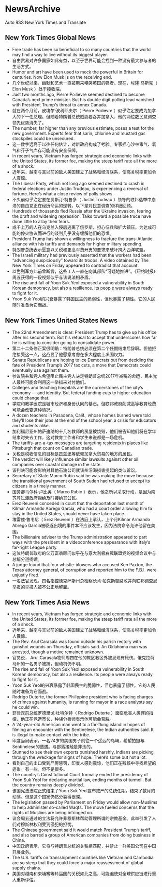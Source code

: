 # NewsArchive
Auto RSS New York Times and Translate

## New York Times Global News
* Free trade has been so beneficial to so many countries that the world may find a way to live without its biggest player.
* 自由贸易对许多国家如此有益，以至于世界可能会找到一种没有最大参与者的生活方式。
* Humor and art have been used to mock the powerful in Britain for centuries. Now Elon Musk is on the receiving end.
* 几个世纪以来，幽默和艺术一直被用来嘲笑英国的强者。现在，埃隆·马斯克（ Elon Musk ）处于接收端。
* Just two months ago, Pierre Poilievre seemed destined to become Canada’s next prime minister. But his double digit polling lead vanished with President Trump's threat to annex Canada.
* 就在两个月前，皮埃尔·波利耶夫尔（ Pierre Poilievre ）似乎注定要成为加拿大的下一任总理。但随着特朗普总统威胁要吞并加拿大，他的两位数民意调查领先优势消失了。
* The number, far higher than any previous estimate, poses a test for the new government. Experts fear that sarin, chlorine and mustard gas stockpiles could be unsecured.
* 这一数字远高于以往任何估计，对新政府构成了考验。专家担心沙林毒气、氯气和芥子气库存可能没有安全保障。
* In recent years, Vietnam has forged strategic and economic links with the United States, its former foe, making the steep tariff rate all the more of a shock.
* 近年来，越南与其以前的敌人美国建立了战略和经济联系，使高关税率更加令人震惊。
* The Liberal Party, which not long ago seemed destined to crash in federal elections under Justin Trudeau, is experiencing a reversal of fortune. Here’s what a close review of polls shows.
* 不久前似乎注定要在贾斯汀·特鲁多（ Justin Trudeau ）领导的联邦选举中崩溃的自由党正在经历命运的逆转。以下是对民意调查的详细回顾。
* Hundreds of thousands fled Russia after the Ukraine invasion, fearing the draft and widening repression. Talks toward a possible truce have done little to allay their fears.
* 成千上万的人在乌克兰入侵后逃离了俄罗斯，担心征兵和扩大镇压。为达成可能的停火协议而进行的谈判几乎没有缓解他们的恐惧。
* President Trump has shown a willingness to fracture the trans-Atlantic alliance with his tariffs and demands for higher military spending.
* 特朗普总统表示愿意以关税和更高军费开支的要求来破坏跨大西洋联盟。
* The Israeli military had previously asserted that the workers had been “advancing suspiciously” toward its troops. A video obtained by The New York Times on Friday appeared to contradict that account.
* 以色列军方此前曾断言，这些工人一直在向其部队“可疑地推进”。《纽约时报》周五获得的一段视频似乎与该说法相矛盾。
* The rise and fall of Yoon Suk Yeol exposed a vulnerability in South Korean democracy, but also a resilience. Its people were always ready to fight for it.
* Yoon Suk Yeol的兴衰暴露了韩国民主的脆弱性，但也暴露了韧性。它的人民随时准备为它而战。

## New York Times United States News
* The 22nd Amendment is clear: President Trump has to give up his office after his second term. But his refusal to accept that underscores how far he is willing to consider going to consolidate power.
* 第二十二条修正案很明确：特朗普总统必须在第二个任期结束后辞职。但他拒绝接受这一点，这凸显了他愿意考虑在多大程度上巩固权力。
* Senate Republicans are hoping to ice Democrats out from deciding the fate of President Trump’s 2017 tax cuts, a move that Democrats could eventually use against them.
* 参议院共和党人希望阻止民主党人决定特朗普总统2017年减税的命运，民主党人最终可能会利用这一举措来对付他们。
* Colleges and teaching hospitals are the cornerstones of the city’s economy — and identity. But federal funding cuts to higher education could change that.
* 学院和教学医院是城市经济和身份认同的基石。但联邦政府削减高等教育经费可能会改变这种情况。
* A dozen teachers in Pasadena, Calif., whose homes burned were told they’ll lose their jobs at the end of the school year, a crisis for educators and students alike.
* 加利福尼亚州帕萨迪纳的十几名教师的房屋被烧毁，他们被告知他们将在学年结束时失去工作，这对教育工作者和学生来说都是一场危机。
* The tariffs-are-a-tax messages are targeting residents in places like Pittsburgh that count on Canadian trade.
* 关税是税收信息的目标是匹兹堡等依赖加拿大贸易的地方的居民。
* The verdict will likely influence similar lawsuits against other oil companies over coastal damage in the state.
* 该判决可能会影响对其他石油公司就该州沿海损害提起的类似诉讼。
* Secretary of State Marco Rubio said he was making the move because the transitional government of South Sudan had refused to accept its citizens in a timely manner.
* 国务卿马尔科·卢比奥（ Marco Rubio ）表示，他之所以采取行动，是因为南苏丹过渡政府拒绝及时接纳其公民。
* Erez Reuveni conceded in court that the deportation last month of Kilmar Armando Abrego Garcia, who had a court order allowing him to stay in the United States, should never have taken place.
* 埃雷兹·鲁韦尼（ Erez Reuveni ）在法庭上承认，上个月Kilmar Armando Abrego Garcia被驱逐出境的事件本不应该发生，因为法院命令允许他留在美国。
* The billionaire adviser to the Trump administration appeared to part ways with the president in a videoconference appearance with Italy’s far-right League party.
* 这位特朗普政府的亿万富翁顾问似乎在与意大利极右翼联盟党的视频会议中与总统分道扬镳。
* A judge found that four whistle-blowers who accused Ken Paxton, the Texas attorney general, of corruption and reported him to the F.B.I. were unjustly fired.
* 一名法官发现，四名指控德克萨斯州总检察长肯·帕克斯顿腐败并向联邦调查局举报的举报人被不公正地解雇。

## New York Times Asia News
* In recent years, Vietnam has forged strategic and economic links with the United States, its former foe, making the steep tariff rate all the more of a shock.
* 近年来，越南与其以前的敌人美国建立了战略和经济联系，使高关税率更加令人震惊。
* The Rev. Arul Carasala was found outside his parish rectory with gunshot wounds on Thursday, officials said. An Oklahoma man was arrested, though a motive remained unknown.
* 官员说， Arul Carasala牧师周四在他的教区教区外被发现有枪伤。俄克拉荷马州的一名男子被捕，但动机仍不明。
* The rise and fall of Yoon Suk Yeol exposed a vulnerability in South Korean democracy, but also a resilience. Its people were always ready to fight for it.
* Yoon Suk Yeol的兴衰暴露了韩国民主的脆弱性，但也暴露了韧性。它的人民随时准备为它而战。
* Rodrigo Duterte, the former Philippine president who is facing charges of crimes against humanity, is running for mayor in a race analysts say he could win.
* 菲律宾前总统罗德里戈·杜特尔特（ Rodrigo Duterte ）面临危害人类罪的指控，他正在竞选市长，种族分析师表示他可能会获胜。
* A 24-year-old American man went to a far-flung island in hopes of filming an encounter with the Sentinelese, the Indian authorities said. It is illegal to make contact with the tribe.
* 印度当局表示，一名24岁的美国男子前往一个遥远的岛屿，希望拍摄与Sentinelese的遭遇。与部落接触是非法的。
* Stunned to see their own exports punished harshly, Indians are picking through the wreckage for signs of hope. There’s some but not a lot.
* 看到自己的出口受到严厉惩罚，印度人感到震惊，他们正在残骸中寻找希望的迹象。有一些，但不是很多。
* The country’s Constitutional Court formally ended the presidency of Yoon Suk Yeol for declaring martial law, ending months of turmoil. But the country remains deeply divided.
* 该国宪法法院正式结束了Yoon Suk Yeol宣布戒严的总统任期，结束了数月的动荡。但是这个国家仍然分裂得很深。
* The legislation passed by Parliament on Friday would allow non-Muslims to help administer so-called Waqfs. The move fueled concerns that the rights of Muslims are being infringed on.
* 议会周五通过的立法将允许非穆斯林帮助管理所谓的宗教基金。此举引发了人们对穆斯林权利受到侵犯的担忧。
* The Chinese government said it would match President Trump’s tariff, and also barred a group of American companies from doing business in China.
* 中国政府表示，它将与特朗普总统的关税相匹配，并禁止一群美国公司在中国开展业务。
* The U.S. tariffs on transshipment countries like Vietnam and Cambodia are so steep that they could force a major reassessment of global supply chains.
* 美国对越南和柬埔寨等转运国的关税如此之高，可能迫使对全球供应链进行重大重新评估。

